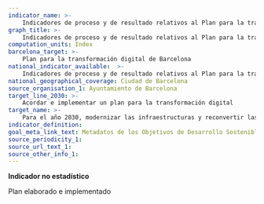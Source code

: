 ```yaml
---
indicator_name: >-
    Indicadores de proceso y de resultado relativos al Plan para la transformación digital de Barcelona
graph_title: >-
    Indicadores de proceso y de resultado relativos al Plan para la transformación digital de Barcelona
computation_units: Index
barcelona_target: >-
    Plan para la transformación digital de Barcelona
national_indicator_available:  >-
    Indicadores de proceso y de resultado relativos al Plan para la transformación digital de Barcelona
national_geographical_coverage: Ciudad de Barcelona 
source_organisation_1: Ayuntamiento de Barcelona
target_line_2030: >-
    Acordar e implementar un plan para la transformación digital
target_name: >-
    Para el año 2030, modernizar las infraestructuras y reconvertir las industrias para que sean sostenibles, usando los recursos con mayor eficacia y promoviendo la adopción de tecnologías y procesos industriales limpios y ambientalmente racionales, y logrando que todos los países adopten medidas de acuerdo con sus respectivas capacidades
indicator_definition:
goal_meta_link_text: Metadatos de los Objetivos de Desarrollo Sostenible de las Naciones Unidas (pdf 894kB)
source_periodicity_1: 
source_url_text_1: 
source_other_info_1:
---
```

**Indicador no estadístico**

Plan elaborado e implementado